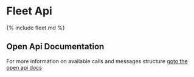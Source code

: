 # Fleet Api

{% include fleet.md %}

## Open Api Documentation
For more information on available calls and messages structure [goto the open api docs](https://rest.trackmatic.co.za/api/v2/fleet/swagger/index.html)
